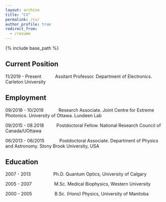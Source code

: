 ```yaml
---
layout: archive
title: "CV"
permalink: /cv/
author_profile: true
redirect_from:
  - /resume
---
```


{% include base_path %}

## Current Position

11/2019 - Present &nbsp;&nbsp;&nbsp;&nbsp;&nbsp;&nbsp;&nbsp;&nbsp;&nbsp; Assitant Professor. Department of Electronics. Carleton University 

## Employment

09/2018 - 10/2019 &nbsp;&nbsp;&nbsp;&nbsp;&nbsp;&nbsp;&nbsp;&nbsp;&nbsp;&nbsp; Research Associate. Joint Centre for Extreme Photonics. University of Ottawa. Lundeen Lab

09/2015 - 08.2018 &nbsp;&nbsp;&nbsp;&nbsp;&nbsp;&nbsp;&nbsp;&nbsp; Postdoctoral Fellow.  National Research Council of Canada/UOttawa

06/2013 - 06/2015 &nbsp;&nbsp;&nbsp;&nbsp;&nbsp;&nbsp;&nbsp;&nbsp;&nbsp;&nbsp; Postdoctoral Associate. Department of Physics and Astronomy. Stony Brook University, USA

## Education

2007 - 2013 &nbsp;&nbsp;&nbsp;&nbsp;&nbsp;&nbsp;&nbsp;&nbsp;&nbsp; &nbsp;&nbsp;&nbsp;&nbsp;&nbsp;&nbsp; Ph.D. Quantum Optics, University of Calgary

2005 - 2007 &nbsp;&nbsp;&nbsp;&nbsp;&nbsp;&nbsp;&nbsp;&nbsp;&nbsp; &nbsp;&nbsp;&nbsp;&nbsp;&nbsp;&nbsp; M.Sc. Medical Biophysics, Western University

2000 - 2005  &nbsp;&nbsp;&nbsp;&nbsp;&nbsp;&nbsp;&nbsp;&nbsp;&nbsp; &nbsp;&nbsp;&nbsp;&nbsp;&nbsp;&nbsp; B.Sc. (Hons) Physics, University of Manitoba
